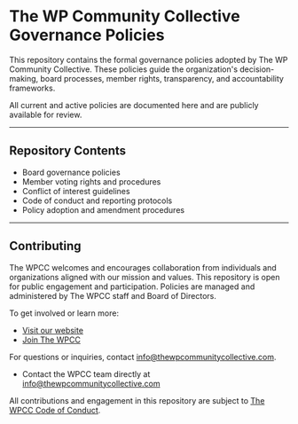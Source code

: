 # The WP Community Collective Governance Policies

This repository contains the formal governance policies adopted by The WP Community Collective. These policies guide the organization's decision-making, board processes, member rights, transparency, and accountability frameworks.

All current and active policies are documented here and are publicly available for review.

---

## Repository Contents

- Board governance policies
- Member voting rights and procedures
- Conflict of interest guidelines
- Code of conduct and reporting protocols
- Policy adoption and amendment procedures

---

## Contributing

The WPCC welcomes and encourages collaboration from individuals and organizations aligned with our mission and values. This repository is open for public engagement and participation. Policies are managed and administered by The WPCC staff and Board of Directors.


To get involved or learn more:

- [Visit our website](https://www.thewpcommunitycollective.com/)
- [Join The WPCC](https://www.thewpcommunitycollective.com/join/)

For questions or inquiries, contact info@thewpcommunitycollective.com.
- Contact the WPCC team directly at [info@thewpcommunitycollective.com](mailto:info@thewpcommunitycollective.com)

All contributions and engagement in this repository are subject to [The WPCC Code of Conduct](https://www.thewpcommunitycollective.com/about/code-of-conduct/).
